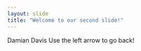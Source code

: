 ```yaml
---
layout: slide
title: "Welcome to our second slide!"
---
```

Damian Davis
Use the left arrow to go back!

